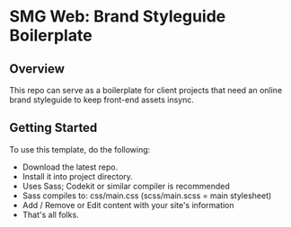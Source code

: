 # SMG Web: Brand Styleguide Boilerplate

## Overview

This repo can serve as a boilerplate for client projects that need an online brand styleguide to keep front-end assets insync.

## Getting Started

To use this template, do the following:
* Download the latest repo. 
* Install it into project directory.
* Uses Sass; Codekit or similar compiler is recommended
* Sass compiles to: css/main.css  (scss/main.scss = main stylesheet)
* Add / Remove or Edit content with your site's information
* That's all folks.


